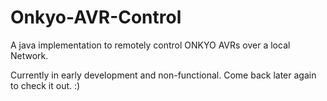 # Onkyo-AVR-Control
A java implementation to remotely control ONKYO AVRs over a local Network.

Currently in early development and non-functional. Come back later again to check it out. :)